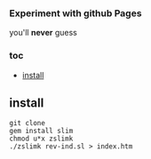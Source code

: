 ### Experiment with github Pages

you'll __never__ guess


### toc

- [install]


## install

    git clone
    gem install slim
    chmod u*x zslimk
    ./zslimk rev-ind.sl > index.htm


[install]:#install
